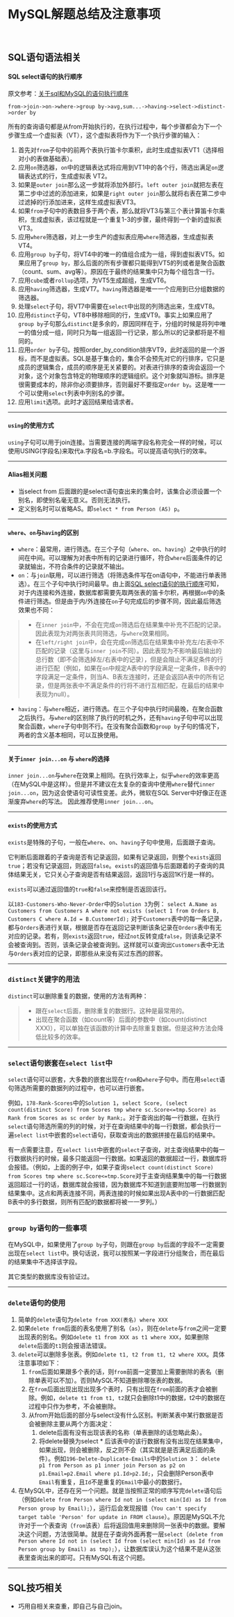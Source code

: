 MySQL解题总结及注意事项
======
<br />

## SQL语句语法相关

#### SQL select语句的执行顺序
原文参考：[关于sql和MySQL的语句执行顺序](http://blog.csdn.net/u014044812/article/details/51004754)

	from->join->on->where->group by->avg,sum...->having->select->distinct->order by
所有的查询语句都是从from开始执行的，在执行过程中，每个步骤都会为下一个步骤生成一个虚拟表（VT），这个虚拟表将作为下一个执行步骤的输入：
1. 首先对`from`子句中的前两个表执行笛卡尔乘积，此时生成虚拟表VT1（选择相对小的表做基础表）。
2. 应用`on`筛选器，`on`中的逻辑表达式将应用到VT1中的各个行，筛选出满足`on`逻辑表达式的行，生成虚拟表 VT2。
3. 如果是`outer join`那么这一步就将添加外部行。`left outer join`就把左表在第二步中过滤的添加进来，如果是`right outer join`那么就将右表在第二步中过滤掉的行添加进来，这样生成虚拟表VT3。
4. 如果`from`子句中的表数目多于两个表，那么就将VT3与第三个表计算笛卡尔乘积，生成虚拟表，该过程就是一个重复1-3的步骤，最终得到一个新的虚拟表VT3。 
5. 应用`where`筛选器，对上一步生产的虚拟表应用`where`筛选器，生成虚拟表VT4。
6. 应用`group by`子句，将VT4中的唯一的值组合成为一组，得到虚拟表VT5。如果应用了`group by`，那么后面的所有步骤都只能得到VT5的列或者是聚合函数（count、sum、avg等）。原因在于最终的结果集中只为每个组包含一行。
7. 应用`cube`或者`rollup`选项，为VT5生成超组，生成VT6。
8. 应用`having`筛选器，生成VT7。`having`筛选器是唯一一个应用到已分组数据的筛选器。
9. 处理`select`子句，将VT7中需要在`select`中出现的列筛选出来，生成VT8。
10. 应用`distinct`子句，VT8中移除相同的行，生成VT9。事实上如果应用了`group by`子句那么`distinct`是多余的，原因同样在于，分组的时候是将列中唯一的值分成一组，同时只为每一组返回一行记录，那么所以的记录都将是不相同的。
11. 应用`order by`子句。按照order_by_condition排序VT9，此时返回的是一个游标，而不是虚拟表。SQL是基于集合的，集合不会预先对它的行排序，它只是成员的逻辑集合，成员的顺序是无关紧要的。对表进行排序的查询会返回一个对象，这个对象包含特定的物理顺序的逻辑组织。这个对象就叫游标。排序是很需要成本的，除非你必须要排序，否则最好不要指定`order by`。这是唯一一个可以使用`select`列表中列别名的步骤。
12. 应用`limit`选项。此时才返回结果给请求者。

--------

#### `using`的使用方式
`using`子句可以用于join连接。当需要连接的两端字段名称完全一样的时候，可以使用USING(字段名)来取代a.字段名=b.字段名。可以提高语句执行的效率。

--------

#### Alias相关问题
* 当select from 后面跟的是select语句查出来的集合时，该集合必须设置一个别名，即使别名毫无意义。否则无法执行。
* 定义别名时可以省略AS。即`select * from Person (AS) p`。

--------

#### `where`、`on`与`having`的区别
* `where`：最常用，进行筛选。在三个子句（`where`、`on`、`having`）之中执行的时间在中间。可以理解为对表中所有的记录进行循环，符合`where`后面条件的记录就输出，不符合条件的记录就不输出。
* `on`：与`join`联用，可以进行筛选（将筛选条件写在on语句中，不能进行单表筛选）。在三个子句中执行时间最早。由上面[SQL select语句的执行顺序](#关于sql和MySQL的语句执行顺序)可知，对于内连接和外连接，数据库都需要先取两张表的笛卡尔积，再根据`on`中的条件进行筛选。但是由于内/外连接在`on`子句完成后的步骤不同，因此最后筛选效果也不同：
>* 在`inner join`中，不会在完成`on`筛选后在结果集中补充不匹配的记录。因此表现为对两张表共同筛选，与`where`效果相同。
>* 在`left/right join`中，会在完成`on`筛选后在结果集中补充左/右表中不匹配的记录（这里与`inner join`不同）。因此表现为不影响最后输出的总行数（即不会筛选掉左/右表中的记录），但是会阻止不满足条件的行进行匹配（例如，如果在`on`中规定A表中的字段满足一定条件，B表中的字段满足一定条件，则当A、B表左连接时，还是会返回A表中的所有记录，但是两张表中不满足条件的行将不进行互相匹配，在最后的结果中表现为null）。
* `having`：与`where`相近，进行筛选。在三个子句中执行时间最晚，在聚合函数之后执行。与`where`的区别除了执行的时机之外，还有`having`子句中可以出现聚合函数，`where`子句中则不行。在没有聚合函数和`group by`子句的情况下，两者的含义基本相同，可以互换使用。

--------

#### 关于`inner join...on` 与 `where`的选择
`inner join...on`与`where`在效果上相同。在执行效率上，似乎`where`的效率更高（在MySQL中是这样）。但是并不建议在太复杂的查询中使用`where`替代`inner join...on`，因为这会使语句可读性变差。此外，微软在SQL Server中好像正在逐渐废弃`where`的写法。
因此推荐使用`inner join...on`。

--------

#### `exists`的使用方式
`exists`是特殊的子句，一般在`where`、`on`、`having`子句中使用，后面跟子查询。

它判断后面跟着的子查询是否有记录返回，如果有记录返回，则整个`exists`返回`true`；若没有记录返回，则返回`false`。`exists`的返回值与后面跟着的子查询的具体结果无关，它只关心子查询是否有结果返回，返回1行与返回1K行是一样的。

`exists`可以通过返回值的`true`和`false`来控制是否返回该行。

以`183-Customers-Who-Never-Order`中的`Solution 3`为例：
`select A.Name as Customers from Customers A where not exists (select 1 from Orders B, Customers C where A.Id = B.CustomerId);`
对于`Customers`表中的每一条记录，都与`Orders`表进行关联，根据是否存在返回记录判断该条记录在`Orders`表中有无对应的记录。若有，则`exists`返回`true`，经过`not`反转变成`false`，则该条记录不会被查询到。否则，该条记录会被查询到。这样就可以查询出`Customers`表中无法与`Orders`表对应的记录，即那些从来没有买过东西的顾客。

--------

### `distinct`关键字的用法
`distinct`可以删除重复的数据，使用的方法有两种：
>* 跟在`select`后面，删除重复的数据行。这种是最常用的。
>* 出现在聚合函数（如count等）后面的参数中（如count(distinct XXX)），可以单独在该函数的计算中去除重复数据。但是这种方法会降低比较多的效率。

--------

### `select`语句嵌套在`select list`中
`select`语句可以嵌套，大多数的嵌套出现在`from`和`where`子句中。而在用`select`语句筛选所需要的数据列的过程中，也可以进行嵌套。

例如，`178-Rank-Scores`中的`Solution 1`，`select Score, (select count(distinct Score) from Scores tmp where sc.Score<=tmp.Score) as Rank from Scores as sc order by Rank;`。对于查询出的每一行数据，在执行`select`语句筛选所需的列的时候，对于在查询结果中的每一行数据，都会执行一遍`select list`中嵌套的`select`语句，获取查询出的数据拼接在最后的结果中。

有一点需要注意，在`select list`中嵌套的`select`子查询，对主查询结果中的每一行数据执行的时候，最多只能返回一行数据。如果返回的数据超过一行，数据库将会报错。（例如，上面的例子中，如果子查询`select count(distinct Score) from Scores tmp where sc.Score<=tmp.Score`对于主查询结果集中的每一行数据返回超过一行的话，数据库就会报错，因为数据库不知道到底要附加哪一行数据到结果集中。这点和两表连接不同，两表连接的时候如果出现A表中的一行数据匹配B表中的多行数据，则所有匹配的数据都将被一一罗列。）

--------

### `group by`语句的一些事项
在MySQL中，如果使用了`group by`子句，则跟在`group by`后面的字段不一定需要出现在`select list`中。换句话说，我可以按照某一字段进行分组聚合，而在最后的结果集中不选择该字段。

其它类型的数据库没有验证过。

--------

### `delete`语句的使用
1. 简单的`delete`语句为`delete from XXX(表名) where XXX`
2. 如果`delete from`后面的表名使用了别名（`as`），则在`delete`与`from`之间一定要出现表的别名。例如`delete t1 from XXX as t1 where XXX`，如果删除`delete`后面的`t1`则会报语法错误。
3. `delete`可以删除多张表。例如`delete t1, t2 from t1, t2 where XXX`。具体注意事项如下：
	1. `from`后面如果跟多个表的话，则`from`前面一定要加上需要删除的表名（删除单表可以不加）。否则MySQL不知道删除哪张表的数据。
	2. 在`from`后面出现出现出现多个表时，只有出现在`from`前面的表才会被删除。例如，`delete t1 from t1, t2`就只会删除t1中的数据，t2中的数据在过程中只作为参考，不会被删除。
	3. 从from开始后面的部分与select没有什么区别。判断某表中某行数据是否会被删除主要从两个方面决定：
		1. delete后面有没有出现该表的名称（单表删除的话忽略此条）。
		2. 将delete替换为select * 后该表中的该行数据有没有出现在结果集中，如果出现，则会被删除，反之则不会（其实就是是否满足后面的条件）。例如`196-Delete-Duplicate-Emails`中的`Solution 3`： `delete p1 from Person as p1 inner join Person as p2 on p1.Email=p2.Email where p1.Id>p2.Id;`，只会删除Person表中`Email`有重复，且`Id`不是重复的`Email`中最小的数据行。
4. 在MySQL中，还存在另一个问题。就是当按照正常的顺序写完`delete`语句后（例如`delete from Person where Id not in (select min(Id) as Id from Person group by Email);`），运行后会发现报错（`You can't specify target table 'Person' for update in FROM clause`）。原因是MySQL不允许对于一个表查询（`from`该表）后将返回值用来删除同一张表中的数据。要解决这个问题，方法很简单。就是在子查询外面再套一层`select`（`delete from Person where Id not in (select Id from (select min(Id) as Id from Person group by Email) as tmp);`），让数据库误认为这个结果不是从这张表里查询出来的即可。只有MySQL有这个问题。

--------

## SQL技巧相关
* 巧用自相关来查重，即自己与自己join。
